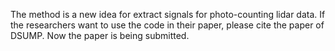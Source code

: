 The method is a new idea for extract signals for photo-counting lidar data. 
If the researchers want to use the code in their paper, please cite the paper of DSUMP. Now the paper is being submitted.
